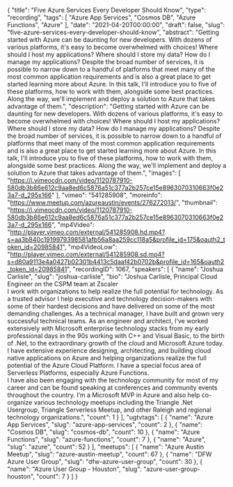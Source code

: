 {
  "title": "Five Azure Services Every Developer Should Know",
  "type": "recording",
  "tags": [
    "Azure App Services",
    "Cosmos DB",
    "Azure Functions",
    "Azure"
  ],
  "date": "2021-04-20T00:00:00",
  "draft": false,
  "slug": "five-azure-services-every-developer-should-know",
  "abstract": "Getting started with Azure can be daunting for new developers. With dozens of various platforms, it's easy to become overwhelmed with choices! Where should I host my applications? Where should I store my data? How do I manage my applications? Despite the broad number of services, it is possible to narrow down to a handful of platforms that meet many of the most common application requirements and is also a great place to get started learning more about Azure. In this talk, I'll introduce you to five of these platforms, how to work with them, alongside some best practices. Along the way, we'll implement and deploy a solution to Azure that takes advantage of them.",
  "description": "Getting started with Azure can be daunting for new developers. With dozens of various platforms, it's easy to become overwhelmed with choices! Where should I host my applications? Where should I store my data? How do I manage my applications? Despite the broad number of services, it is possible to narrow down to a handful of platforms that meet many of the most common application requirements and is also a great place to get started learning more about Azure. In this talk, I'll introduce you to five of these platforms, how to work with them, alongside some best practices. Along the way, we'll implement and deploy a solution to Azure that takes advantage of them.",
  "images": [
    "https://i.vimeocdn.com/video/1120787910-580db3b86e612c9aa8ed6c5876a51c377a2b257ce15e8963070310663f0e23a7-d_295x166"
  ],
  "vimeo": "541285908",
  "moreinfo": "https://www.meetup.com/azureaustin/events/276272013/",
  "thumbnail": "https://i.vimeocdn.com/video/1120787910-580db3b86e612c9aa8ed6c5876a51c377a2b257ce15e8963070310663f0e23a7-d_295x166",
  "mp4Video": "http://player.vimeo.com/external/541285908.hd.mp4?s=aa3b840c1919979398581afb56a8aa259cc118a5&profile_id=175&oauth2_token_id=20985841",
  "mp4VideoLow": "http://player.vimeo.com/external/541285908.sd.mp4?s=d80a9113e4a0427b02301b4413c5daaf42b0702b&profile_id=165&oauth2_token_id=20985841",
  "recordingID": 1067,
  "speakers": [
    {
      "name": "Joshua Carlisle",
      "slug": "joshua-carlisle",
      "bio": "Joshua Carlisle, Principal Cloud Engineer on the CSPM team at Zscaler <br /> I work with organizations to help realize the full potential for technology. As a trusted advisor I help executive and technology decision-makers with some of their hardest decisions and have delivered on some of the most demanding challenges. As a technical manager, I have built and grown very successful technical teams. As an engineer and architect, I’ve worked extensively with Microsoft enterprise technology stacks from my early professional days in the 90s working with C++ and Visual Basic, to the birth of .Net, to the extraordinary growth of the cloud and Microsoft Azure today. I have extensive experience designing, architecting, and building cloud native applications on Azure and helping organizations realize the full potential of the Azure Cloud Platform. I have a special focus area of Serverless Platforms, especially Azure Functions. <br /> I have also been engaging with the technology community for most of my career and can be found speaking at conferences and community events throughout the country. I’m a Microsoft MVP in Azure and also help co-organize various technology meetups including the Triangle .Net Usergroup, Triangle Serverless Meetup, and other Raleigh and regional technology organizations.",
      "count": 1
    }
  ],
  "ugtvtags": [
    {
      "name": "Azure App Services",
      "slug": "azure-app-services",
      "count": 2
    },
    {
      "name": "Cosmos DB",
      "slug": "cosmos-db",
      "count": 10
    },
    {
      "name": "Azure Functions",
      "slug": "azure-functions",
      "count": 7
    },
    {
      "name": "Azure",
      "slug": "azure",
      "count": 52
    }
  ],
  "meetups": [
    {
      "name": "Azure Austin Meetup",
      "slug": "azure-austin-meetup",
      "count": 67
    },
    {
      "name": "DFW Azure User Group",
      "slug": "dfw-azure-user-group",
      "count": 30
    },
    {
      "name": "Azure User Group - Houston",
      "slug": "azure-user-group-houston",
      "count": 7
    }
  ]
}